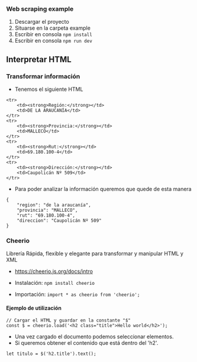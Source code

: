 ### Web scraping example

1. Descargar el proyecto
2. Situarse en la carpeta example
3. Escribir en consola `npm install`
4. Escribir en consola `npm run dev`

## Interpretar HTML

### Transformar información

- Tenemos el siguiente HTML

```
<tr>
    <td><strong>Región:</strong></td>
    <td>DE LA ARAUCANÍA</td>
</tr>
<tr>
    <td><strong>Provincia:</strong></td>
    <td>MALLECO</td>
</tr>
<tr>
    <td><strong>Rut:</strong></td>
    <td>69.180.100-4</td>
</tr>
<tr>
    <td><strong>Dirección:</strong></td>
    <td>Caupolicán Nº 509</td>
</tr>
```

- Para poder analizar la información queremos que quede de esta manera

```
{
    "region": "de la araucanía",
    "provincia": "MALLECO",
    "rut": "69.180.100-4",
    "direccion": "Caupolicán Nº 509"
}
```

### Cheerio

Librería Rápida, flexible y elegante para transformar y manipular HTML y XML

- https://cheerio.js.org/docs/intro

- Instalación: `npm install cheerio`
- Importación: `import * as cheerio from 'cheerio';`

#### Ejemplo de utilización

```
// Cargar el HTML y guardar en la constante "$"
const $ = cheerio.load('<h2 class="title">Hello world</h2>');
```

- Una vez cargado el documento podemos seleccionar elementos.
- Si queremos obtener el contenido que está dentro del 'h2'.

```
let titulo = $('h2.title').text();
```
